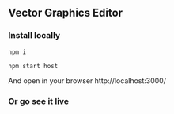 ## Vector Graphics Editor

### Install locally

`npm i`

`npm start host`

And open in your browser http://localhost:3000/

### Or go see it [live](https://vangogh.netlify.com/)
